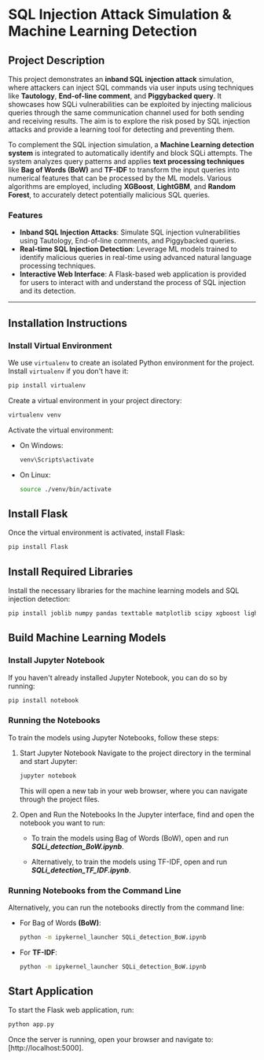 # SQL Injection Attack Simulation & Machine Learning Detection

## Project Description

This project demonstrates an **inband SQL injection attack** simulation, where attackers can inject SQL commands via user inputs using techniques like **Tautology**, **End-of-line comment**, and **Piggybacked query**. It showcases how SQLi vulnerabilities can be exploited by injecting malicious queries through the same communication channel used for both sending and receiving results. The aim is to explore the risk posed by SQL injection attacks and provide a learning tool for detecting and preventing them.

To complement the SQL injection simulation, a **Machine Learning detection system** is integrated to automatically identify and block SQLi attempts. The system analyzes query patterns and applies **text processing techniques** like **Bag of Words (BoW)** and **TF-IDF** to transform the input queries into numerical features that can be processed by the ML models. Various algorithms are employed, including **XGBoost**, **LightGBM**, and **Random Forest**, to accurately detect potentially malicious SQL queries.

### Features
- **Inband SQL Injection Attacks**: Simulate SQL injection vulnerabilities using Tautology, End-of-line comments, and Piggybacked queries.
- **Real-time SQL Injection Detection**: Leverage ML models trained to identify malicious queries in real-time using advanced natural language processing techniques.
- **Interactive Web Interface**: A Flask-based web application is provided for users to interact with and understand the process of SQL injection and its detection.

---

## Installation Instructions

### Install Virtual Environment
We use `virtualenv` to create an isolated Python environment for the project. Install `virtualenv` if you don't have it:

```bash
pip install virtualenv
```

Create a virtual environment in your project directory:

```bash
virtualenv venv
```

Activate the virtual environment:

- On Windows:

    ```bash
    venv\Scripts\activate
    ```

- On Linux:

    ```bash
    source ./venv/bin/activate
    ```

## Install Flask
Once the virtual environment is activated, install Flask:

```bash
pip install Flask
```

## Install Required Libraries
Install the necessary libraries for the machine learning models and SQL injection detection:

```bash
pip install joblib numpy pandas texttable matplotlib scipy xgboost lightgbm scikit-learn
```

## Build Machine Learning Models

### Install Jupyter Notebook

If you haven't already installed Jupyter Notebook, you can do so by running:

```bash
pip install notebook
```

### Running the Notebooks
To train the models using Jupyter Notebooks, follow these steps:

1. Start Jupyter Notebook
    Navigate to the project directory in the terminal and start Jupyter:
  
    ```bash
    jupyter notebook
    ```
    This will open a new tab in your web browser, where you can navigate through the project files.

2. Open and Run the Notebooks
    In the Jupyter interface, find and open the notebook you want to run:

    - To train the models using Bag of Words (BoW), open and run ***SQLi_detection_BoW.ipynb***.
   
    - Alternatively, to train the models using TF-IDF, open and run ***SQLi_detection_TF_IDF.ipynb***.

### Running Notebooks from the Command Line
Alternatively, you can run the notebooks directly from the command line:

- For Bag of Words **(BoW)**:
  
    ```bash
    python -m ipykernel_launcher SQLi_detection_BoW.ipynb
    ```

- For **TF-IDF**:

    ```bash
    python -m ipykernel_launcher SQLi_detection_BoW.ipynb
    ```

## Start Application

To start the Flask web application, run:

```bash
python app.py
```

Once the server is running, open your browser and navigate to:  [http://localhost:5000].
